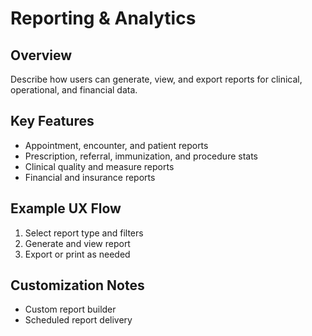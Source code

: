 # Reporting & Analytics

## Overview
Describe how users can generate, view, and export reports for clinical, operational, and financial data.

## Key Features
- Appointment, encounter, and patient reports
- Prescription, referral, immunization, and procedure stats
- Clinical quality and measure reports
- Financial and insurance reports

## Example UX Flow
1. Select report type and filters
2. Generate and view report
3. Export or print as needed

## Customization Notes
- Custom report builder
- Scheduled report delivery
